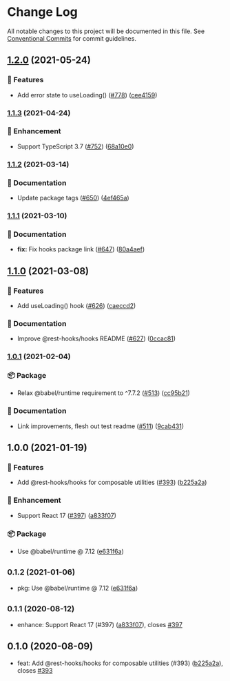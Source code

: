 # Change Log

All notable changes to this project will be documented in this file.
See [Conventional Commits](https://conventionalcommits.org) for commit guidelines.

## [1.2.0](https://github.com/coinbase/rest-hooks/compare/@rest-hooks/hooks@1.1.3...@rest-hooks/hooks@1.2.0) (2021-05-24)


### 🚀 Features

* Add error state to useLoading() ([#778](https://github.com/coinbase/rest-hooks/issues/778)) ([cee4159](https://github.com/coinbase/rest-hooks/commit/cee4159bc50de78b3cce2ff815da82602abd1c8c))



### [1.1.3](https://github.com/coinbase/rest-hooks/compare/@rest-hooks/hooks@1.1.2...@rest-hooks/hooks@1.1.3) (2021-04-24)


### 💅 Enhancement

* Support TypeScript 3.7 ([#752](https://github.com/coinbase/rest-hooks/issues/752)) ([68a10e0](https://github.com/coinbase/rest-hooks/commit/68a10e06dc0718f5e480097e6056a7a7954d1161))



### [1.1.2](https://github.com/coinbase/rest-hooks/compare/@rest-hooks/hooks@1.1.1...@rest-hooks/hooks@1.1.2) (2021-03-14)


### 📝 Documentation

* Update package tags ([#650](https://github.com/coinbase/rest-hooks/issues/650)) ([4ef465a](https://github.com/coinbase/rest-hooks/commit/4ef465a129cd59668cd9c3542bb9ec03c84d2a4d))



### [1.1.1](https://github.com/coinbase/rest-hooks/compare/@rest-hooks/hooks@1.1.0...@rest-hooks/hooks@1.1.1) (2021-03-10)


### 📝 Documentation

* **fix:** Fix hooks package link ([#647](https://github.com/coinbase/rest-hooks/issues/647)) ([80a4aef](https://github.com/coinbase/rest-hooks/commit/80a4aef2d113af1cae5826d1e62110a539a00e3d))



## [1.1.0](https://github.com/coinbase/rest-hooks/compare/@rest-hooks/hooks@1.0.1...@rest-hooks/hooks@1.1.0) (2021-03-08)


### 🚀 Features

* Add useLoading() hook ([#626](https://github.com/coinbase/rest-hooks/issues/626)) ([caeccd2](https://github.com/coinbase/rest-hooks/commit/caeccd2b5be5806e5ebcdba2493f3f03420eb184))


### 📝 Documentation

* Improve @rest-hooks/hooks README ([#627](https://github.com/coinbase/rest-hooks/issues/627)) ([0ccac81](https://github.com/coinbase/rest-hooks/commit/0ccac8154e43962a6636ea837009bdab236299b8))



### [1.0.1](https://github.com/coinbase/rest-hooks/compare/@rest-hooks/hooks@1.0.0...@rest-hooks/hooks@1.0.1) (2021-02-04)


### 📦 Package

* Relax @babel/runtime requirement to ^7.7.2 ([#513](https://github.com/coinbase/rest-hooks/issues/513)) ([cc95b21](https://github.com/coinbase/rest-hooks/commit/cc95b219fbddebfbf334728887ca6d2fa070fce1))


### 📝 Documentation

* Link improvements, flesh out test readme ([#511](https://github.com/coinbase/rest-hooks/issues/511)) ([9cab431](https://github.com/coinbase/rest-hooks/commit/9cab431803a8b7d9c18e02b3e9cb7e336215ccdb))



## 1.0.0 (2021-01-19)


### 🚀 Features

* Add @rest-hooks/hooks for composable utilities ([#393](https://github.com/coinbase/rest-hooks/issues/393)) ([b225a2a](https://github.com/coinbase/rest-hooks/commit/b225a2a80d68a94a3e0a68cf6f5289220373f022))


### 💅 Enhancement

* Support React 17 ([#397](https://github.com/coinbase/rest-hooks/issues/397)) ([a833f07](https://github.com/coinbase/rest-hooks/commit/a833f0724c60fbb2dd3ff6d7d791ee53c3eff694))


### 📦 Package

* Use @babel/runtime @ 7.12 ([e631f6a](https://github.com/coinbase/rest-hooks/commit/e631f6a8c435c5ef74b3809c8950a2caceca8763))



## <small>0.1.2 (2021-01-06)</small>

* pkg: Use @babel/runtime @ 7.12 ([e631f6a](https://github.com/coinbase/rest-hooks/commit/e631f6a))





## <small>0.1.1 (2020-08-12)</small>

* enhance: Support React 17 (#397) ([a833f07](https://github.com/coinbase/rest-hooks/commit/a833f07)), closes [#397](https://github.com/coinbase/rest-hooks/issues/397)





## 0.1.0 (2020-08-09)

* feat: Add @rest-hooks/hooks for composable utilities (#393) ([b225a2a](https://github.com/coinbase/rest-hooks/commit/b225a2a)), closes [#393](https://github.com/coinbase/rest-hooks/issues/393)
